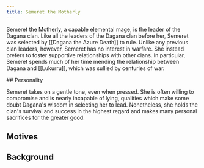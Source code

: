 ```yaml
---
title: Semeret the Motherly
---
```


Semeret the Motherly, a capable elemental mage, is the leader of the Dagana clan. Like all the leaders of the Dagana clan before her, Semeret was selected by [[Dagana the Azure Death]] to rule. Unlike any previous clan leaders, however, Semeret has no interest in warfare. She instead prefers to foster supportive relationships with other clans. In particular, Semeret spends much of her time mending the relationship between Dagana and [[Lukurru]], which was sullied by centuries of war.

<spoiler>
## Personality

Semeret takes on a gentle tone, even when pressed. She is often willing to compromise and is nearly incapable of lying, qualities which make some doubt Dagana's wisdom in selecting her to lead. Nonetheless, she holds the clan's survival and success in the highest regard and makes many personal sacrifices for the greater good.

## Motives

## Background

</spoiler>
